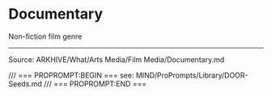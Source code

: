 # Documentary

Non-fiction film genre

---
Source: ARKHIVE/What/Arts Media/Film Media/Documentary.md

/// === PROPROMPT:BEGIN ===
see: MIND/ProPrompts/Library/DOOR-Seeds.md
/// === PROPROMPT:END ===

